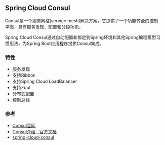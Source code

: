 Spring Cloud Consul
-------------------------------
Consul是一个服务网格(service mesh)解决方案，它提供了一个功能齐全的控制平面，具有服务发现、配置和分段功能。

Spring Cloud Consul通过自动配置和绑定到Spring环境和其他Spring编程模型习惯用法，为Spring Boot应用程序提供Consul集成。

### 特性
 - 服务发现
 - 支持Ribbon
 - 支持Spring Cloud LoadBalancer
 - 支持Zuul
 - 分布式配置
 - 控制总线

### 参考
 - [Consul官网](https://www.consul.io/)
 - [Consul介绍--官方文档](https://www.consul.io/docs/intro)
 - [spring-cloud-consul](https://spring.io/projects/spring-cloud-consul)
